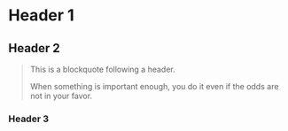 # Header 1

## Header 2

> This is a blockquote following a header.
>
> When something is important enough, you do it even if the odds are not in your favor.

### Header 3

